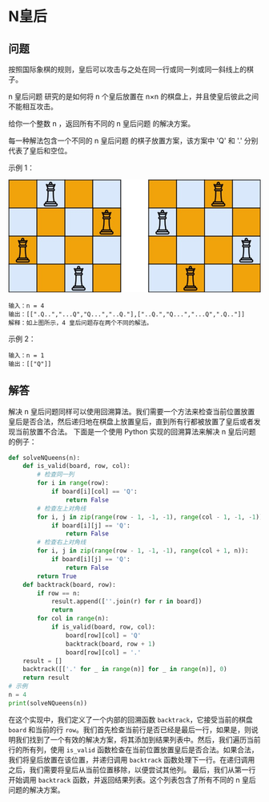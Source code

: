 # N皇后
## 问题
按照国际象棋的规则，皇后可以攻击与之处在同一行或同一列或同一斜线上的棋子。

n 皇后问题 研究的是如何将 n 个皇后放置在 n×n 的棋盘上，并且使皇后彼此之间不能相互攻击。

给你一个整数 n ，返回所有不同的 n 皇后问题 的解决方案。

每一种解法包含一个不同的 n 皇后问题 的棋子放置方案，该方案中 'Q' 和 '.' 分别代表了皇后和空位。



示例 1：

![F%i](pic/N皇后.png)
```
输入：n = 4
输出：[[".Q..","...Q","Q...","..Q."],["..Q.","Q...","...Q",".Q.."]]
解释：如上图所示，4 皇后问题存在两个不同的解法。
```
示例 2：
```
输入：n = 1
输出：[["Q"]]
```
## 解答
解决 n 皇后问题同样可以使用回溯算法。我们需要一个方法来检查当前位置放置皇后是否合法，然后递归地在棋盘上放置皇后，直到所有行都被放置了皇后或者发现当前放置不合法。
下面是一个使用 Python 实现的回溯算法来解决 n 皇后问题的例子：
```python
def solveNQueens(n):
    def is_valid(board, row, col):
        # 检查同一列
        for i in range(row):
            if board[i][col] == 'Q':
                return False
        # 检查左上对角线
        for i, j in zip(range(row - 1, -1, -1), range(col - 1, -1, -1)):
            if board[i][j] == 'Q':
                return False
        # 检查右上对角线
        for i, j in zip(range(row - 1, -1, -1), range(col + 1, n)):
            if board[i][j] == 'Q':
                return False
        return True
    def backtrack(board, row):
        if row == n:
            result.append([''.join(r) for r in board])
            return
        for col in range(n):
            if is_valid(board, row, col):
                board[row][col] = 'Q'
                backtrack(board, row + 1)
                board[row][col] = '.'
    result = []
    backtrack([['.' for _ in range(n)] for _ in range(n)], 0)
    return result
# 示例
n = 4
print(solveNQueens(n))
```
在这个实现中，我们定义了一个内部的回溯函数 `backtrack`，它接受当前的棋盘 `board` 和当前的行 `row`。我们首先检查当前行是否已经是最后一行，如果是，则说明我们找到了一个有效的解决方案，将其添加到结果列表中。然后，我们遍历当前行的所有列，使用 `is_valid` 函数检查在当前位置放置皇后是否合法。如果合法，我们将皇后放置在该位置，并递归调用 `backtrack` 函数处理下一行。在递归调用之后，我们需要将皇后从当前位置移除，以便尝试其他列。
最后，我们从第一行开始调用 `backtrack` 函数，并返回结果列表。这个列表包含了所有不同的 n 皇后问题的解决方案。

